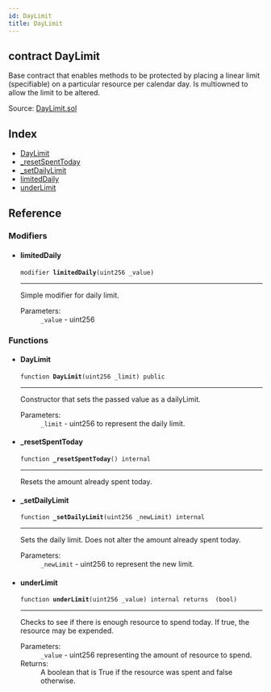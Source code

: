 ```yaml
---
id: DayLimit
title: DayLimit
---
```


<div class="contract-doc"><div class="contract"><h2 class="contract-header"><span class="contract-kind">contract</span> DayLimit</h2><p class="description">Base contract that enables methods to be protected by placing a linear limit (specifiable) on a particular resource per calendar day. Is multiowned to allow the limit to be altered.</p><div class="source">Source: <a href="https://github.com/OpenZeppelin/zeppelin-solidity/blob/v1.7.0/contracts/DayLimit.sol" target="_blank">DayLimit.sol</a></div></div><div class="index"><h2>Index</h2><ul><li><a href="DayLimit.html#DayLimit">DayLimit</a></li><li><a href="DayLimit.html#_resetSpentToday">_resetSpentToday</a></li><li><a href="DayLimit.html#_setDailyLimit">_setDailyLimit</a></li><li><a href="DayLimit.html#limitedDaily">limitedDaily</a></li><li><a href="DayLimit.html#underLimit">underLimit</a></li></ul></div><div class="reference"><h2>Reference</h2><div class="modifiers"><h3>Modifiers</h3><ul><li><div class="item modifier"><span id="limitedDaily" class="anchor-marker"></span><h4 class="name">limitedDaily</h4><div class="body"><code class="signature">modifier <strong>limitedDaily</strong><span>(uint256 _value) </span></code><hr/><div class="description"><p>Simple modifier for daily limit.</p></div><dl><dt><span class="label-parameters">Parameters:</span></dt><dd><div><code>_value</code> - uint256</div></dd></dl></div></div></li></ul></div><div class="functions"><h3>Functions</h3><ul><li><div class="item function"><span id="DayLimit" class="anchor-marker"></span><h4 class="name">DayLimit</h4><div class="body"><code class="signature">function <strong>DayLimit</strong><span>(uint256 _limit) </span><span>public </span></code><hr/><div class="description"><p>Constructor that sets the passed value as a dailyLimit.</p></div><dl><dt><span class="label-parameters">Parameters:</span></dt><dd><div><code>_limit</code> - uint256 to represent the daily limit.</div></dd></dl></div></div></li><li><div class="item function"><span id="_resetSpentToday" class="anchor-marker"></span><h4 class="name">_resetSpentToday</h4><div class="body"><code class="signature">function <strong>_resetSpentToday</strong><span>() </span><span>internal </span></code><hr/><div class="description"><p>Resets the amount already spent today.</p></div></div></div></li><li><div class="item function"><span id="_setDailyLimit" class="anchor-marker"></span><h4 class="name">_setDailyLimit</h4><div class="body"><code class="signature">function <strong>_setDailyLimit</strong><span>(uint256 _newLimit) </span><span>internal </span></code><hr/><div class="description"><p>Sets the daily limit. Does not alter the amount already spent today.</p></div><dl><dt><span class="label-parameters">Parameters:</span></dt><dd><div><code>_newLimit</code> - uint256 to represent the new limit.</div></dd></dl></div></div></li><li><div class="item function"><span id="underLimit" class="anchor-marker"></span><h4 class="name">underLimit</h4><div class="body"><code class="signature">function <strong>underLimit</strong><span>(uint256 _value) </span><span>internal </span><span>returns  (bool) </span></code><hr/><div class="description"><p>Checks to see if there is enough resource to spend today. If true, the resource may be expended.</p></div><dl><dt><span class="label-parameters">Parameters:</span></dt><dd><div><code>_value</code> - uint256 representing the amount of resource to spend.</div></dd><dt><span class="label-return">Returns:</span></dt><dd>A boolean that is True if the resource was spent and false otherwise.</dd></dl></div></div></li></ul></div></div></div>
